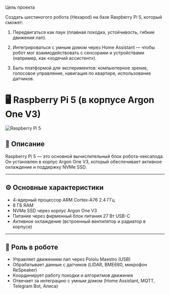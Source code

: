 Цель проекта

Создать шестиногого робота (Hexapod) на базе Raspberry Pi 5, который сможет:

1. Передвигаться как паук (плавная походка, устойчивость, гибкие движения лап).


2. Интегрироваться с умным домом через Home Assistant — чтобы робот мог взаимодействовать с сенсорами и устройствами (например, как «ходячий ассистент»).


3. Быть платформой для экспериментов: компьютерное зрение, голосовое управление, навигация по квартире, использование датчиков.

# 🖥 Raspberry Pi 5 (в корпусе Argon One V3)

![Raspberry Pi 5](docs/img/raspberry_pi5.jpg)

## 📖 Описание
Raspberry Pi 5 — это основной вычислительный блок робота-хексапода.  
Он установлен в корпус Argon One V3, который обеспечивает активное охлаждение и поддержку NVMe SSD.

---

## ⚙️ Основные характеристики
- 4-ядерный процессор ARM Cortex-A76 2.4 ГГц  
- 8 ГБ RAM  
- NVMe SSD через корпус Argon One V3  
- Питание через фирменный блок питания 27 Вт USB-C  
- Активное охлаждение (встроенный вентилятор и радиатор в корпусе)  

---

## 🤖 Роль в роботе
- Управляет движением лап через Pololu Maestro (USB)  
- Обрабатывает данные с датчиков (LIDAR, BME680, микрофон ReSpeaker)  
- Координирует работу походки и алгоритмов движения  
- Отвечает за интеграцию с умным домом (Home Assistant, MQTT, Telegram Bot, Алиса)  
